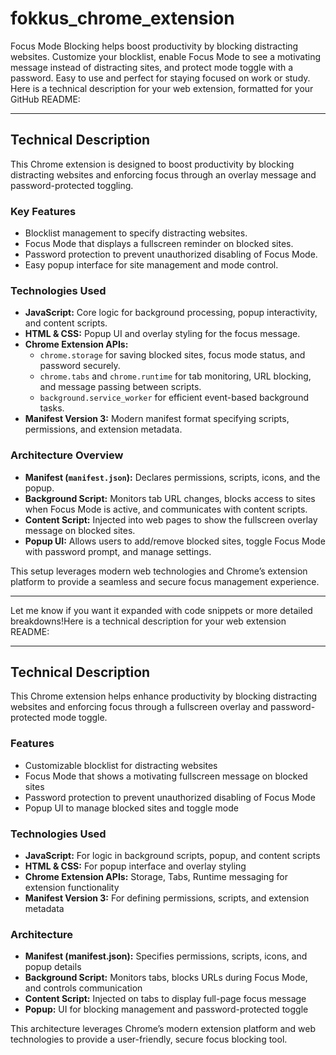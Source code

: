 # fokkus_chrome_extension
Focus Mode Blocking helps boost productivity by blocking distracting websites. Customize your blocklist, enable Focus Mode to see a motivating message instead of distracting sites, and protect mode toggle with a password. Easy to use and perfect for staying focused on work or study.
Here is a technical description for your web extension, formatted for your GitHub README:

***

## Technical Description

This Chrome extension is designed to boost productivity by blocking distracting websites and enforcing focus through an overlay message and password-protected toggling.

### Key Features
- Blocklist management to specify distracting websites.
- Focus Mode that displays a fullscreen reminder on blocked sites.
- Password protection to prevent unauthorized disabling of Focus Mode.
- Easy popup interface for site management and mode control.

### Technologies Used
- **JavaScript:** Core logic for background processing, popup interactivity, and content scripts.
- **HTML & CSS:** Popup UI and overlay styling for the focus message.
- **Chrome Extension APIs:** 
  - `chrome.storage` for saving blocked sites, focus mode status, and password securely.
  - `chrome.tabs` and `chrome.runtime` for tab monitoring, URL blocking, and message passing between scripts.
  - `background.service_worker` for efficient event-based background tasks.
- **Manifest Version 3:** Modern manifest format specifying scripts, permissions, and extension metadata.

### Architecture Overview
- **Manifest (`manifest.json`):** Declares permissions, scripts, icons, and the popup.
- **Background Script:** Monitors tab URL changes, blocks access to sites when Focus Mode is active, and communicates with content scripts.
- **Content Script:** Injected into web pages to show the fullscreen overlay message on blocked sites.
- **Popup UI:** Allows users to add/remove blocked sites, toggle Focus Mode with password prompt, and manage settings.

This setup leverages modern web technologies and Chrome’s extension platform to provide a seamless and secure focus management experience.

***

Let me know if you want it expanded with code snippets or more detailed breakdowns!Here is a technical description for your web extension README:

***

## Technical Description

This Chrome extension helps enhance productivity by blocking distracting websites and enforcing focus through a fullscreen overlay and password-protected mode toggle.

### Features
- Customizable blocklist for distracting websites
- Focus Mode that shows a motivating fullscreen message on blocked sites
- Password protection to prevent unauthorized disabling of Focus Mode
- Popup UI to manage blocked sites and toggle mode

### Technologies Used
- **JavaScript:** For logic in background scripts, popup, and content scripts
- **HTML & CSS:** For popup interface and overlay styling
- **Chrome Extension APIs:** Storage, Tabs, Runtime messaging for extension functionality
- **Manifest Version 3:** For defining permissions, scripts, and extension metadata

### Architecture
- **Manifest (manifest.json):** Specifies permissions, scripts, icons, and popup details
- **Background Script:** Monitors tabs, blocks URLs during Focus Mode, and controls communication
- **Content Script:** Injected on tabs to display full-page focus message
- **Popup:** UI for blocking management and password-protected toggle

This architecture leverages Chrome’s modern extension platform and web technologies to provide a user-friendly, secure focus blocking tool.


